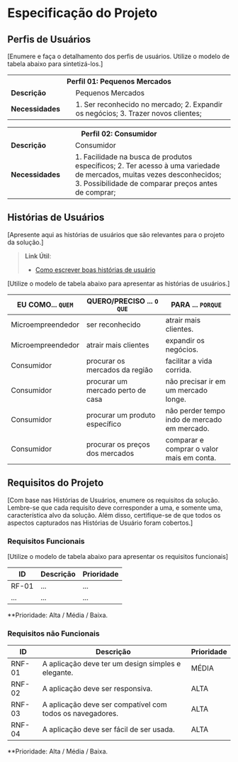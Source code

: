 # Especificação do Projeto

## Perfis de Usuários

[Enumere e faça o detalhamento dos perfis de usuários. Utilize o modelo de tabela abaixo para sintetizá-los.]

<table>
<tbody>
<tr align=center>
<th colspan="2">Perfil 01: Pequenos Mercados </th>
</tr>
<tr>
<td width="150px"><b>Descrição</b></td>
<td width="600px">Pequenos Mercados</td>
</tr>
<tr>
<td><b>Necessidades</b></td>
<td>1. Ser reconhecido no mercado;
    2. Expandir os negócios;
    3. Trazer novos clientes;</td>
</tr>
</tbody>
</table>

<table>
<tbody>
<tr align=center>
<th colspan="2">Perfil 02: Consumidor </th>
</tr>
<tr>
<td width="150px"><b>Descrição</b></td>
<td width="600px">Consumidor</td>
</tr>
<tr>
<td><b>Necessidades</b></td>
<td>1. Facilidade na busca de produtos específicos;
    2. Ter acesso à uma variedade de mercados, muitas vezes desconhecidos;
    3. Possibilidade de comparar preços antes de comprar;</td>
</tr>
</tbody>
</table>


## Histórias de Usuários

[Apresente aqui as histórias de usuários que são relevantes para o projeto da solução.]

> **Link Útil**:
> - [Como escrever boas histórias de usuário](https://medium.com/vertice/como-escrever-boas-users-stories-hist%C3%B3rias-de-usu%C3%A1rios-b29c75043fac)

[Utilize o modelo de tabela abaixo para apresentar as histórias de usuários.]

|EU COMO... `QUEM`   | QUERO/PRECISO ... `O QUE` |PARA ... `PORQUE`                 |
|--------------------|---------------------------|----------------------------------|
| Microempreendedor                | ser reconhecido                       | atrair mais clientes.                              |
| Microempreendedor                | atrair mais clientes                       | expandir os negócios.                              |
| Consumidor                | procurar os mercados da região                       | facilitar a vida corrida.                              |
| Consumidor                | procurar um mercado perto de casa                       | não precisar ir em um mercado longe.                              |
| Consumidor                | procurar um produto específico                       | não perder tempo indo de mercado em mercado.                              |
| Consumidor                | procurar os preços dos mercados                       | comparar e comprar o valor mais em conta.                              |

## Requisitos do Projeto

[Com base nas Histórias de Usuários, enumere os requisitos da solução. Lembre-se que cada requisito deve corresponder a uma, e somente uma, característica alvo da solução. Além disso, certifique-se de que todos os aspectos capturados nas Histórias de Usuário foram cobertos.]

### Requisitos Funcionais

[Utilize o modelo de tabela abaixo para apresentar os requisitos funcionais]

|ID    | Descrição                | Prioridade |
|-------|---------------------------------|----|
| RF-01 |  ...                    | ...   | 
|  ...  |  ...                    | ...   |

**Prioridade: Alta / Média / Baixa. 

### Requisitos não Funcionais


|ID      | Descrição               |Prioridade |
|--------|-------------------------|----|
| RNF-01 |  A aplicação deve ter um design simples e elegante.                    | MÉDIA   | 
| RNF-02    |  A aplicação deve ser responsiva.                    | ALTA   | 
| RNF-03    |  A aplicação deve ser compatível com todos os navegadores.                    | ALTA   | 
| RNF-04    |  A aplicação deve ser fácil de ser usada.                    | ALTA   | 

**Prioridade: Alta / Média / Baixa. 


